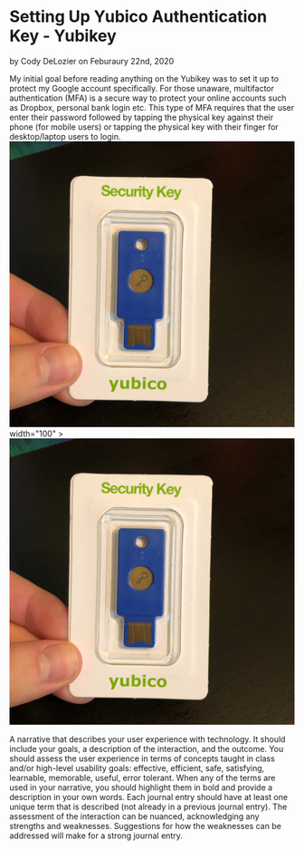 # Setting Up Yubico Authentication Key - Yubikey
by Cody DeLozier on Feburaury 22nd, 2020

My initial goal before reading anything on the Yubikey was to set it up to protect my Google account specifically. For those unaware, multifactor authentication (MFA) is a secure way to protect your online accounts such as Dropbox, personal bank login etc. This type of MFA requires that the user enter their password followed by tapping the physical key against their phone (for mobile users) or tapping the physical key with their finger for desktop/laptop users to login. 
<img src="journal-01/Yubikey1.jpg" > width="100" >
![](journal-01/Yubikey1.jpg)

A narrative that describes your user experience with technology. It should include your goals, a description of the interaction, and the outcome. You should assess the user experience in terms of concepts taught in class and/or high-level usability goals: effective, efficient, safe, satisfying, learnable, memorable, useful, error tolerant. When any of the terms are used in your narrative, you should highlight them in bold and provide a description in your own words. Each journal entry should have at least one unique term that is described (not already in a previous journal entry). The assessment of the interaction can be nuanced, acknowledging any strengths and weaknesses. Suggestions for how the weaknesses can be addressed will make for a strong journal entry.
